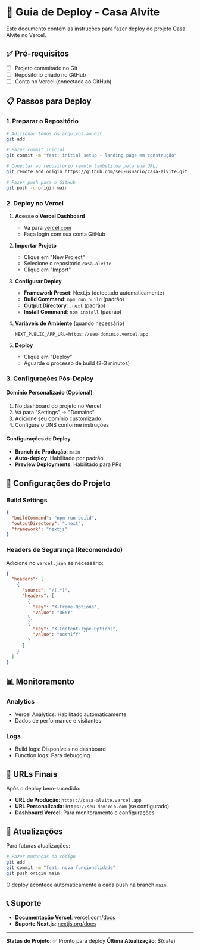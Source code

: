 # 🚀 Guia de Deploy - Casa Alvite

Este documento contém as instruções para fazer deploy do projeto Casa Alvite no Vercel.

## ✅ Pré-requisitos

- [ ] Projeto commitado no Git
- [ ] Repositório criado no GitHub
- [ ] Conta no Vercel (conectada ao GitHub)

## 📋 Passos para Deploy

### 1. Preparar o Repositório

```bash
# Adicionar todos os arquivos ao Git
git add .

# Fazer commit inicial
git commit -m "feat: initial setup - landing page em construção"

# Conectar ao repositório remoto (substitua pela sua URL)
git remote add origin https://github.com/seu-usuario/casa-alvite.git

# Fazer push para o GitHub
git push -u origin main
```

### 2. Deploy no Vercel

1. **Acesse o Vercel Dashboard**
   - Vá para [vercel.com](https://vercel.com)
   - Faça login com sua conta GitHub

2. **Importar Projeto**
   - Clique em "New Project"
   - Selecione o repositório `casa-alvite`
   - Clique em "Import"

3. **Configurar Deploy**
   - **Framework Preset**: Next.js (detectado automaticamente)
   - **Build Command**: `npm run build` (padrão)
   - **Output Directory**: `.next` (padrão)
   - **Install Command**: `npm install` (padrão)

4. **Variáveis de Ambiente** (quando necessário)
   ```
   NEXT_PUBLIC_APP_URL=https://seu-dominio.vercel.app
   ```

5. **Deploy**
   - Clique em "Deploy"
   - Aguarde o processo de build (2-3 minutos)

### 3. Configurações Pós-Deploy

#### Domínio Personalizado (Opcional)
1. No dashboard do projeto no Vercel
2. Vá para "Settings" → "Domains"
3. Adicione seu domínio customizado
4. Configure o DNS conforme instruções

#### Configurações de Deploy
- **Branch de Produção**: `main`
- **Auto-deploy**: Habilitado por padrão
- **Preview Deployments**: Habilitado para PRs

## 🔧 Configurações do Projeto

### Build Settings
```json
{
  "buildCommand": "npm run build",
  "outputDirectory": ".next",
  "framework": "nextjs"
}
```

### Headers de Segurança (Recomendado)
Adicione no `vercel.json` se necessário:

```json
{
  "headers": [
    {
      "source": "/(.*)",
      "headers": [
        {
          "key": "X-Frame-Options",
          "value": "DENY"
        },
        {
          "key": "X-Content-Type-Options",
          "value": "nosniff"
        }
      ]
    }
  ]
}
```

## 📊 Monitoramento

### Analytics
- Vercel Analytics: Habilitado automaticamente
- Dados de performance e visitantes

### Logs
- Build logs: Disponíveis no dashboard
- Function logs: Para debugging

## 🚀 URLs Finais

Após o deploy bem-sucedido:

- **URL de Produção**: `https://casa-alvite.vercel.app`
- **URL Personalizada**: `https://seu-dominio.com` (se configurado)
- **Dashboard Vercel**: Para monitoramento e configurações

## 🔄 Atualizações

Para futuras atualizações:

```bash
# Fazer mudanças no código
git add .
git commit -m "feat: nova funcionalidade"
git push origin main
```

O deploy acontece automaticamente a cada push na branch `main`.

## 📞 Suporte

- **Documentação Vercel**: [vercel.com/docs](https://vercel.com/docs)
- **Suporte Next.js**: [nextjs.org/docs](https://nextjs.org/docs)

---

**Status do Projeto**: ✅ Pronto para deploy
**Última Atualização**: $(date) 